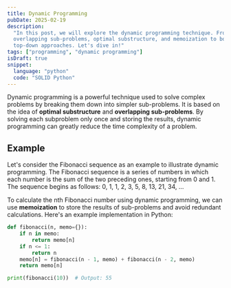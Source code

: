 ```yaml
---
title: Dynamic Programming
pubDate: 2025-02-19
description:
  "In this post, we will explore the dynamic programming technique. From
  overlapping sub-problems, optimal substructure, and memoization to bottom-up and
  top-down approaches. Let's dive in!"
tags: ["programming", "dynamic programming"]
isDraft: true
snippet:
  language: "python"
  code: "SOLID Python"
---
```


Dynamic programming is a powerful technique used to solve complex problems by
breaking them down into simpler sub-problems. It is based on the idea of
**optimal substructure** and **overlapping sub-problems**. By solving each
subproblem only once and storing the results, dynamic programming can greatly
reduce the time complexity of a problem.

## Example

Let's consider the Fibonacci sequence as an example to illustrate dynamic
programming. The Fibonacci sequence is a series of numbers in which each number
is the sum of the two preceding ones, starting from 0 and 1. The sequence
begins as follows: 0, 1, 1, 2, 3, 5, 8, 13, 21, 34, ...

To calculate the nth Fibonacci number using dynamic programming, we can use
**memoization** to store the results of sub-problems and avoid redundant
calculations. Here's an example implementation in Python:

```python
def fibonacci(n, memo={}):
    if n in memo:
        return memo[n]
    if n <= 1:
        return n
    memo[n] = fibonacci(n - 1, memo) + fibonacci(n - 2, memo)
    return memo[n]

print(fibonacci(10))  # Output: 55
```
